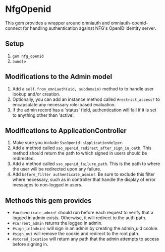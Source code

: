 # NfgOpenid

This gem provides a wrapper around omniauth and omniauth-openid-connect for handling authentication against NFG's OpenID identity server.

## Setup
1. `gem nfg_openid`
2. `bundle`

## Modifications to the Admin model
1. Add a `self.from_omniauth(uid, subdomain)` method to to handle user lookup and/or creation.
2. Optionally, you can add an instance method called `#restrict_access?` to encapsulate any necessary role-based evaluation.
3. If the admin record has a 'status' field, authentication will fail if it is set to anything other than 'active'.

## Modifications to ApplicationController
1. Make sure you include `SsoOpenid::ApplicationHelper`.
2. Add a method called `sso_openid_redirect_after_sign_in_oath`. This method should return the path to which signed in users should be redirected.
3. Add a method called `sso_openid_failure_path`. This is the path to where the user will be redirected upon any failure.
4. Add `before_filter authenticate_admin!`. Be sure to exclude this filter where necessary, such as in controller that handle the display of error messages to non-logged in users.

## Methods this gem provides
* `#authenticate_admin!` should run before each request to verify that a logged in admin exists. Otherwise, it will redirect to the auth path.
* `#current_admin` returns the logged in admin.
* `#sign_in(admin)` will sign in an admin by creating the admin_uid cookie.
* `#sign_out` will remove the cookie and redirect to the root path.
* `#stored_location` will return any path that the admin attempts to access before signing in.


